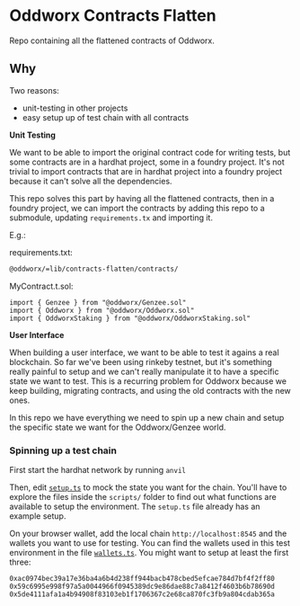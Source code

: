 # Oddworx Contracts Flatten

Repo containing all the flattened contracts of Oddworx.

## Why

Two reasons: 

* unit-testing in other projects
* easy setup up of test chain with all contracts

**Unit Testing**

We want to be able to import the original contract code for writing tests, but some contracts are in a hardhat project, some in a foundry project. It's not trivial to import contracts that are in hardhat project into a foundry project because it can't solve all the dependencies.

This repo solves this part by having all the flattened contracts, then in a foundry project, we can import the contracts by adding this repo to a submodule, updating `requirements.tx` and importing it.

E.g.:

requirements.txt:

```txt
@oddworx/=lib/contracts-flatten/contracts/
```

MyContract.t.sol:
```solidity
import { Genzee } from "@oddworx/Genzee.sol"
import { Oddworx } from "@oddworx/Oddworx.sol"
import { OddworxStaking } from "@oddworx/OddworxStaking.sol"
```

**User Interface**

When building a user interface, we want to be able to test it agains a real blockchain. So far we've been using rinkeby testnet, but it's something really painful to setup and we can't really manipulate it to have a specific state we want to test. This is a recurring problem for Oddworx because we keep building, migrating contracts, and using the old contracts with the new ones.

In this repo we have everything we need to spin up a new chain and setup the specific state we want for the Oddworx/Genzee world.

### Spinning up a test chain

First start the hardhat network by running `anvil`

Then, edit [`setup.ts`](setup.ts) to mock the state you want for the chain. You'll have to explore the files inside the `scripts/` folder to find out what functions are available to setup the environment. The `setup.ts` file already has an example setup.

On your browser wallet, add the local chain `http://localhost:8545` and the wallets you want to use for testing. You can find the wallets used in this test environment in the file [`wallets.ts`](scripts/wallets.ts). You might want to setup at least the first three:

```
0xac0974bec39a17e36ba4a6b4d238ff944bacb478cbed5efcae784d7bf4f2ff80
0x59c6995e998f97a5a0044966f0945389dc9e86dae88c7a8412f4603b6b78690d
0x5de4111afa1a4b94908f83103eb1f1706367c2e68ca870fc3fb9a804cdab365a
```